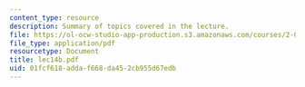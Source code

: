 ```yaml
---
content_type: resource
description: Summary of topics covered in the lecture.
file: https://ol-ocw-studio-app-production.s3.amazonaws.com/courses/2-002-mechanics-and-materials-ii-spring-2004/01fcf618addaf668da452cb955d67edb_lec14b.pdf
file_type: application/pdf
resourcetype: Document
title: lec14b.pdf
uid: 01fcf618-adda-f668-da45-2cb955d67edb
---
```


